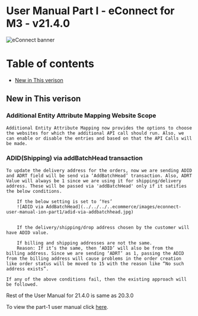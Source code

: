 #  User Manual Part I - eConnect for M3 - v21.4.0

![eConnect banner](../../../../images/banner-econnect-m3.jpg)

# Table of contents

- [New in This verison](#new-in-this-verison)

## New in This verison

### Additional Entity Attribute Mapping Website Scope

	Additional Entity Attribute Mapping now provides the options to choose the websites for which the additional API call should run. Also, we can enable or disable the entries and based on that the API Calls will be made.

### ADID(Shipping) via addBatchHead transaction

	To update the delivery address for the orders, now we are sending ADID and ADRT field will be send via ‘AddBatchHead’ transaction. Also, ADRT Value will always be 1 since we are using it for shipping/delivery address. These will be passed via 'addBatchHead' only if it satifies the below conditions.

		If the below setting is set to ‘Yes’
		![ADID via AddBatchHead](../../../..ecommerce/images/econnect-user-manual-ion-part1/adid-via-addbatchhead.jpg)


		If the delivery/shipping/drop address chosen by the customer will have ADID value.

		If billing and shipping addresses are not the same. 
		Reason: If it’s the same, then ‘ADID’ will also be from the billing address. Since we are sending ‘ADRT’ as 1, passing the ADID from the billing address will cause problems in the order creation like order status will be moved to 15 with the reason like “No such address exists”.
	
	If any of the above conditions fail, then the existing approach will be followed.


Rest of the User Manual for 21.4.0 is same as 20.3.0

To view the part-1 user manual click [here](../20.3.0/usermanual-econnect-m3-part-1.md).

